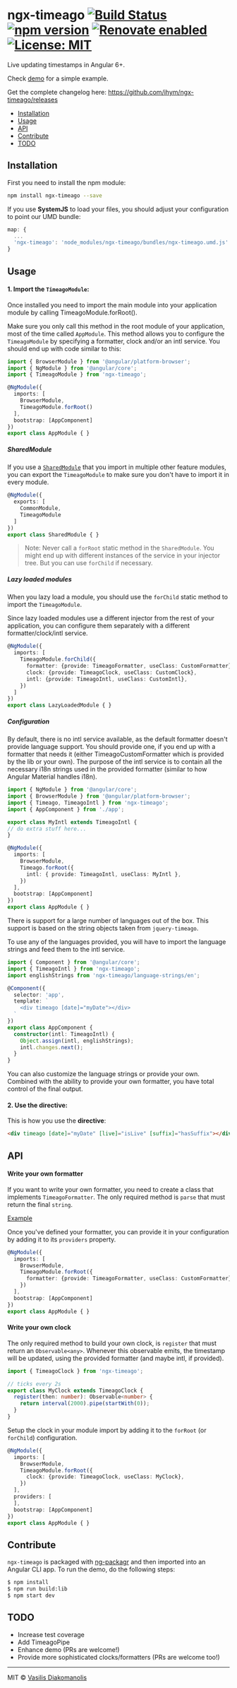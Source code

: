 # ngx-timeago [![Build Status](https://travis-ci.org/ihym/ngx-timeago.svg?branch=master)](https://travis-ci.org/ngx-timeago) [![npm version](https://badge.fury.io/js/ngx-timeago.svg)](https://badge.fury.io/js/ngx-timeago) [![Renovate enabled](https://img.shields.io/badge/renovate-enabled-brightgreen.svg?style=flat-square)](https://renovateapp.com/) [![License: MIT](https://img.shields.io/badge/License-MIT-brightgreen.svg)](https://opensource.org/licenses/MIT)

Live updating timestamps in Angular 6+.

Check [demo](/demo) for a simple example.

Get the complete changelog here: https://github.com/ihym/ngx-timeago/releases

* [Installation](#installation)
* [Usage](#usage)
* [API](#api)
* [Contribute](#contribute)
* [TODO](#todo)


## Installation

First you need to install the npm module:

```sh
npm install ngx-timeago --save
```


If you use **SystemJS** to load your files, you should adjust your configuration to point our UMD bundle:

```javascript
map: {
  ...
  'ngx-timeago': 'node_modules/ngx-timeago/bundles/ngx-timeago.umd.js'
}
```


## Usage

#### 1. Import the `TimeagoModule`:

Once installed you need to import the main module into your application module by calling TimeagoModule.forRoot(). 

Make sure you only call this method in the root module of your application, most of the time called `AppModule`.
This method allows you to configure the `TimeagoModule` by specifying a formatter, clock and/or an intl service. You should end up with code similar to this:

```ts
import { BrowserModule } from '@angular/platform-browser';
import { NgModule } from '@angular/core';
import { TimeagoModule } from 'ngx-timeago';

@NgModule({
  imports: [
    BrowserModule,
    TimeagoModule.forRoot()
  ],
  bootstrap: [AppComponent]
})
export class AppModule { }
```

##### SharedModule

If you use a [`SharedModule`](https://angular.io/docs/ts/latest/guide/ngmodule.html#!#shared-modules) that you import in multiple other feature modules,
you can export the `TimeagoModule` to make sure you don't have to import it in every module.

```ts
@NgModule({
  exports: [
    CommonModule,
    TimeagoModule
  ]
})
export class SharedModule { }
```

> Note: Never call a `forRoot` static method in the `SharedModule`. You might end up with different instances of the service in your injector tree. But you can use `forChild` if necessary.

##### Lazy loaded modules

When you lazy load a module, you should use the `forChild` static method to import the `TimeagoModule`.

Since lazy loaded modules use a different injector from the rest of your application, you can configure them separately with a different formatter/clock/intl service.

```ts
@NgModule({
  imports: [
    TimeagoModule.forChild({
      formatter: {provide: TimeagoFormatter, useClass: CustomFormatter},
      clock: {provide: TimeagoClock, useClass: CustomClock},
      intl: {provide: TimeagoIntl, useClass: CustomIntl},
    })
  ]
})
export class LazyLoadedModule { }
```

##### Configuration

By default, there is no intl service available, as the default formatter doesn't provide language support.
You should provide one, if you end up with a formatter that needs it (either TimeagoCustomFormatter which is provided by the lib or your own). The purpose of the intl service is to contain all the necessary i18n strings used in the provided formatter (similar to how Angular Material handles i18n).

```ts
import { NgModule } from '@angular/core';
import { BrowserModule } from '@angular/platform-browser';
import { Timeago, TimeagoIntl } from 'ngx-timeago';
import { AppComponent } from './app';

export class MyIntl extends TimeagoIntl {
// do extra stuff here...
}

@NgModule({
  imports: [
    BrowserModule,
    Timeago.forRoot({
      intl: { provide: TimeagoIntl, useClass: MyIntl },
    })
  ],
  bootstrap: [AppComponent]
})
export class AppModule { }
```

There is support for a large number of languages out of the box. This support is based on the string objects taken from `jquery-timeago`.

To use any of the languages provided, you will have to import the language strings and feed them to the intl service.

```ts
import { Component } from '@angular/core';
import { TimeagoIntl } from 'ngx-timeago';
import englishStrings from 'ngx-timeago/language-strings/en';

@Component({
  selector: 'app',
  template: `
    <div timeago [date]="myDate"></div>
  `
})
export class AppComponent {
  constructor(intl: TimeagoIntl) {
    Object.assign(intl, englishStrings);
    intl.changes.next();
  }
}
```

You can also customize the language strings or provide your own. Combined with the ability to provide your own formatter, you have total control of the final output.


#### 2. Use the directive:

This is how you use the **directive**:
```html
<div timeago [date]="myDate" [live]="isLive" [suffix]="hasSuffix"></div>
```

## API

#### Write your own formatter

If you want to write your own formatter, you need to create a class that implements `TimeagoFormatter`. The only required method is `parse` that must return the final `string`.

[Example](lib/src/timeago.formatter.ts)

Once you've defined your formatter, you can provide it in your configuration by adding it to its `providers` property.

```ts
@NgModule({
  imports: [
    BrowserModule,
    TimeagoModule.forRoot({
      formatter: {provide: TimeagoFormatter, useClass: CustomFormatter}
    })
  ],
  bootstrap: [AppComponent]
})
export class AppModule { }
```

#### Write your own clock

The only required method to build your own clock, is `register` that must return an `Observable<any>`. Whenever this observable emits, the timestamp will be updated, using the provided formatter (and maybe intl, if provided).

```ts
import { TimeagoClock } from 'ngx-timeago';

// ticks every 2s
export class MyClock extends TimeagoClock {
  register(then: number): Observable<number> {
    return interval(2000).pipe(startWith(0));
  }
}
```

Setup the clock in your module import by adding it to the `forRoot` (or `forChild`) configuration.

```ts
@NgModule({
  imports: [
    BrowserModule,
    TimeagoModule.forRoot({
      clock: {provide: TimeagoClock, useClass: MyClock},
    })
  ],
  providers: [
  ],
  bootstrap: [AppComponent]
})
export class AppModule { }
```

## Contribute
`ngx-timeago` is packaged with [ng-packagr](https://github.com/dherges/ng-packagr) and then imported into an Angular CLI app.
To run the demo, do the following steps:

```bash
$ npm install
$ npm run build:lib
$ npm start dev
```

## TODO
* Increase test coverage
* Add TimeagoPipe
* Enhance demo (PRs are welcome!)
* Provide more sophisticated clocks/formatters (PRs are welcome too!)

***
MIT © [Vasilis Diakomanolis](https://github.com/ihym)
